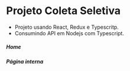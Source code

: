 # Projeto Coleta Seletiva

- Projeto usando React, Redux e Typescritp.
- Consumindo API em Nodejs com Typescript.

##### Home

##### Página interna
